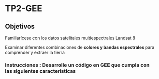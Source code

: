 # TP2-GEE
## Objetivos
Familiarícese con los datos satelitales multiespectrales Landsat 8  

Examinar diferentes combinaciones de **colores y bandas espectrales** para comprender y extraer la tierra
### Instrucciones : Desarrolle un código en GEE que cumpla con las siguientes características
